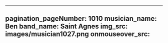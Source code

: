 ------
pagination_pageNumber: 1010
musician_name: Ben
band_name: Saint Agnes
img_src: images/musician1027.png
onmouseover_src: 
------